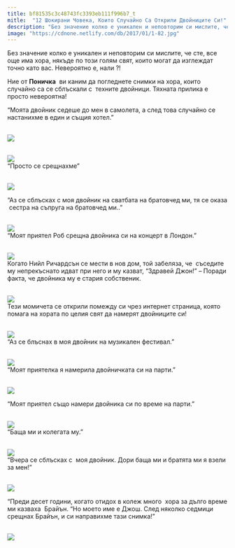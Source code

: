 ```yaml
---
title: bf81535c3c48743fc3393eb111f996b7_t
mitle:  "12 Шокирани Човека, Които Случайно Са Открили Двойниците Си!"
description: "Без значение колко е уникален и неповторим си мислите, че сте, все още има хора, някъде по този голям свят, които могат да изглеждат точно като вас. Невероятно е, нал�"
image: "https://cdnone.netlify.com/db/2017/01/1-82.jpg"
---
```


 <p>Без значение колко е уникален и неповторим си мислите, че сте, все още има хора, някъде по този голям свят, които могат да изглеждат точно като вас. Невероятно е, нали ?!</p>      <p>Ние от <strong>Поничка</strong>  ви каним да погледнете снимки на хора, които случайно са се сблъскали с  техните двойници. Тяхната прилика е просто невероятна!</p> <p>“Моята двойник седеше до мен в самолета, а след това случайно се настанихме в един и същия хотел.”</p> <p> <br/><img src="https://cdnone.netlify.com/db/2017/01/1-82.jpg"/><br/></p>       <p> <br/><img src="https://cdnone.netlify.com/db/2017/01/2-78.jpg"/><br/> “Просто се срещнахме”</p> <p> <br/><img src="https://cdnone.netlify.com/db/2017/01/3-78.jpg"/><br/></p> <p> “Аз се сблъсках с моя двойник на сватбата на братовчед ми, тя се оказа  сестра на съпруга на братовчед ми..”</p> <p> <br/><img src="https://cdnone.netlify.com/db/2017/01/4-76.jpg"/><br/> “Моят приятел Роб срещна двойника си на концерт в Лондон.”</p>      <p> <br/><img src="https://cdnone.netlify.com/db/2017/01/5-74.jpg"/><br/> Когато Нийл Ричардсън се мести в нов дом, той забеляза, че  съседите му непрекъснато идват при него и му казват, “Здравей Джон!” – Поради факта, че двойника му е стария собственик.</p> <p> <br/><img src="https://cdnone.netlify.com/db/2017/01/6-70.jpg"/><br/> Тези момичета се открили помежду си чрез интернет страница, която помага на хората по целия свят да намерят двойниците си!</p> <p> <br/><img src="https://cdnone.netlify.com/db/2017/01/7-70.jpg"/><br/> “Аз се блъснах в моя двойник на музикален фестивал.”</p> <p> <br/><img src="https://cdnone.netlify.com/db/2017/01/8-63.jpg"/><br/> “Моят приятелка я намерила двойничката си на парти.”</p> <p> <br/><img src="https://cdnone.netlify.com/db/2017/01/9-59.jpg"/><br/></p> <p> “Моят приятел също намери двойника си по време на парти.”</p>      <p> <br/><img src="https://cdnone.netlify.com/db/2017/01/10-59.jpg"/><br/> “Баща ми и колегата му.”</p> <p> <br/><img src="https://cdnone.netlify.com/db/2017/01/11-49.jpg"/><br/> “Вчера се сблъсках с  моя двойник. Дори баща ми и братята ми я взели за мен!”</p> <p> <br/><img src="https://cdnone.netlify.com/db/2017/01/12-45.jpg"/><br/></p> <p> “Преди десет години, когато отидох в колеж много  хора за дълго време ми казваха  Брайън. “Но моето име е Джош. След няколко седмици срещнах Брайън, и си направихме тази снимка!”</p>      <p> <br/><img src="https://cdnone.netlify.com/db/2017/01/13-43.jpg"/><br/></p>       